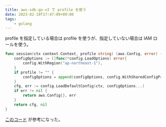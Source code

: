 ```yaml
---
title: aws-sdk-go-v2 で profile を使う
date: 2023-02-10T17:47:09+09:00
tags:
    - golang
---
```


profile を指定している場合は profile を使うが、指定していない場合は IAM ロールを使う。

```go
func session(ctx context.Context, profile string) (aws.Config, error) {
	configOptions := []func(*config.LoadOptions) error{
		config.WithRegion("ap-northeast-1"),
	}
	if profile != "" {
		configOptions = append(configOptions, config.WithSharedConfigProfile(aws.ToString(&profile)))
	}
	cfg, err := config.LoadDefaultConfig(ctx, configOptions...)
	if err != nil {
		return aws.Config{}, err
	}
	return cfg, nil
}
```

[このコード](https://github.com/turbot/steampipe-plugin-aws/blob/main/aws/service.go#L1437-L1460) が参考になった。
